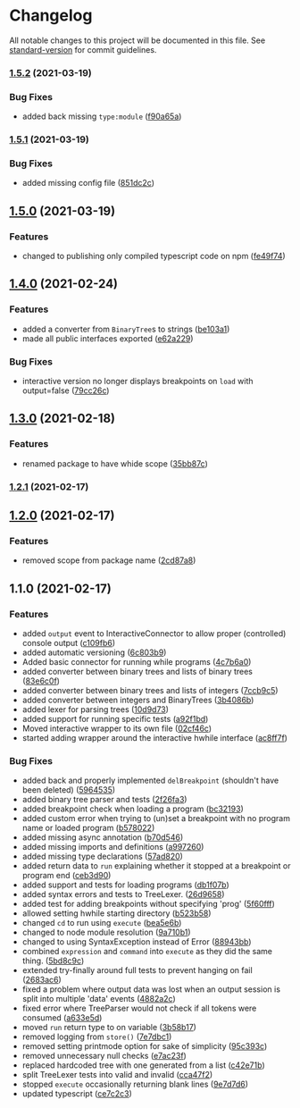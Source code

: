 # Changelog

All notable changes to this project will be documented in this file. See [standard-version](https://github.com/conventional-changelog/standard-version) for commit guidelines.

### [1.5.2](https://github.com/sonrad10/hwhile-wrapper/compare/v1.5.1...v1.5.2) (2021-03-19)


### Bug Fixes

* added back missing `type:module` ([f90a65a](https://github.com/sonrad10/hwhile-wrapper/commit/f90a65a35faf188459fd7057ba91e442da21924c))

### [1.5.1](https://github.com/sonrad10/hwhile-wrapper/compare/v1.5.0...v1.5.1) (2021-03-19)


### Bug Fixes

* added missing config file ([851dc2c](https://github.com/sonrad10/hwhile-wrapper/commit/851dc2c1013be550e6baa71753c8783b72690e05))

## [1.5.0](https://github.com/sonrad10/hwhile-wrapper/compare/v1.4.0...v1.5.0) (2021-03-19)


### Features

* changed to publishing only compiled typescript code on npm ([fe49f74](https://github.com/sonrad10/hwhile-wrapper/commit/fe49f74bba6f11a24b5fac3087c6fb38764a9af3))

## [1.4.0](https://github.com/sonrad10/hwhile-wrapper/compare/v1.3.0...v1.4.0) (2021-02-24)


### Features

* added a converter from `BinaryTree`s to strings ([be103a1](https://github.com/sonrad10/hwhile-wrapper/commit/be103a1a60bb3b813875b8f669b47aaa0d4ef74f))
* made all public interfaces exported ([e62a229](https://github.com/sonrad10/hwhile-wrapper/commit/e62a229e73a462f872ce24d7d277aab54332f7ec))


### Bug Fixes

* interactive version no longer displays breakpoints on `load` with output=false ([79cc26c](https://github.com/sonrad10/hwhile-wrapper/commit/79cc26c01518498d7e69b2d7e01219f2aad4ea60))

## [1.3.0](https://github.com/sonrad10/hwhile-wrapper/compare/v1.2.1...v1.3.0) (2021-02-18)


### Features

* renamed package to have whide scope ([35bb87c](https://github.com/sonrad10/hwhile-wrapper/commit/35bb87c7e91825a8fa8181fb3668477fe0fa599a))

### [1.2.1](https://github.com/sonrad10/hwhile-wrapper/compare/v1.2.0...v1.2.1) (2021-02-17)

## [1.2.0](https://github.com/sonrad10/hwhile-wrapper/compare/v1.1.0...v1.2.0) (2021-02-17)


### Features

* removed scope from package name ([2cd87a8](https://github.com/sonrad10/hwhile-wrapper/commit/2cd87a810e74d18b1b4c5cc3b9fabc23b155b0fa))

## 1.1.0 (2021-02-17)


### Features

* added `output` event to InteractiveConnector to allow proper (controlled) console output ([c109fb6](https://github.com/sonrad10/hwhile-wrapper/commit/c109fb6f60f460e2cd9900e59feccab0a6734b57))
* added automatic versioning ([6c803b9](https://github.com/sonrad10/hwhile-wrapper/commit/6c803b9f44e32ac0982cbbb36330d24fd893199c))
* Added basic connector for running while programs ([4c7b6a0](https://github.com/sonrad10/hwhile-wrapper/commit/4c7b6a0cb14651c4a78a054c682ac1cbcbaeebbc))
* added converter between binary trees and lists of binary trees ([83e6c0f](https://github.com/sonrad10/hwhile-wrapper/commit/83e6c0f3bb059fd7cf854d6e380819f61593f07f))
* added converter between binary trees and lists of integers ([7ccb9c5](https://github.com/sonrad10/hwhile-wrapper/commit/7ccb9c5c86a63b29f4b42ce47935e1873f3d4e5e))
* added converter between integers and BinaryTrees ([3b4086b](https://github.com/sonrad10/hwhile-wrapper/commit/3b4086bf709f36651a1dc392603f9e4f78a8d4dd))
* added lexer for parsing trees ([10d9d73](https://github.com/sonrad10/hwhile-wrapper/commit/10d9d73efae8a1ade5cf4a2327ddabfe26cefdcb))
* added support for running specific tests ([a92f1bd](https://github.com/sonrad10/hwhile-wrapper/commit/a92f1bdcf338597a86197e8fd8b9ef71c500963d))
* Moved interactive wrapper to its own file ([02cf46c](https://github.com/sonrad10/hwhile-wrapper/commit/02cf46c32bd5a2bea219fb88773a3e9e89359a14))
* started adding wrapper around the interactive hwhile interface ([ac8ff7f](https://github.com/sonrad10/hwhile-wrapper/commit/ac8ff7f759dd96a248e491a176b5991c6eb3b11d))


### Bug Fixes

* added back and properly implemented `delBreakpoint` (shouldn't have been deleted) ([5964535](https://github.com/sonrad10/hwhile-wrapper/commit/5964535f33647cc07a85593b2c581dab923fd279))
* added binary tree parser and tests ([2f26fa3](https://github.com/sonrad10/hwhile-wrapper/commit/2f26fa3a16a91eaebd305350a4052d15ce3385bd))
* added breakpoint check when loading a program ([bc32193](https://github.com/sonrad10/hwhile-wrapper/commit/bc32193c3a4e49c59f9d13100626226b56c47cb1))
* added custom error when trying to (un)set a breakpoint with no program name or loaded program ([b578022](https://github.com/sonrad10/hwhile-wrapper/commit/b578022aee6934ec1fea152f2b6e813313cee667))
* added missing async annotation ([b70d546](https://github.com/sonrad10/hwhile-wrapper/commit/b70d546605c68ae6e019aa254c75be4771ed82c1))
* added missing imports and definitions ([a997260](https://github.com/sonrad10/hwhile-wrapper/commit/a997260effa5086ee17e391e176a5c9ad03615fb))
* added missing type declarations ([57ad820](https://github.com/sonrad10/hwhile-wrapper/commit/57ad8209b62e6ec86c018265d01a7133a177da65))
* added return data to `run` explaining whether it stopped at a breakpoint or program end ([ceb3d90](https://github.com/sonrad10/hwhile-wrapper/commit/ceb3d90c290cc866291b81a659e87b7c71c0dc66))
* added support and tests for loading programs ([db1f07b](https://github.com/sonrad10/hwhile-wrapper/commit/db1f07b74306ae6d5f1b37a10c2ae8c1befb5f49))
* added syntax errors and tests to TreeLexer. ([26d9658](https://github.com/sonrad10/hwhile-wrapper/commit/26d96589a924850f6c3c39abbcecf376a584879d))
* added test for adding breakpoints without specifying 'prog' ([5f60fff](https://github.com/sonrad10/hwhile-wrapper/commit/5f60fff6d5f37bc7381ac081fdd03630bbf3c30a))
* allowed setting hwhile starting directory ([b523b58](https://github.com/sonrad10/hwhile-wrapper/commit/b523b58bb47616aca4b2dac3ceda7f05623935b9))
* changed `cd` to run using `execute` ([bea5e6b](https://github.com/sonrad10/hwhile-wrapper/commit/bea5e6b301c18c086d75abf7524c1bccdb59087b))
* changed to node module resolution ([9a710b1](https://github.com/sonrad10/hwhile-wrapper/commit/9a710b1333626466eb4d4012465fa9181aa0d00e))
* changed to using SyntaxException instead of Error ([88943bb](https://github.com/sonrad10/hwhile-wrapper/commit/88943bbfcb99aebe9ad230a07b3b8bf5034abad4))
* combined `expression` and `command` into `execute` as they did the same thing. ([5bd8c9c](https://github.com/sonrad10/hwhile-wrapper/commit/5bd8c9cf8480aefa3baeadf3f31131444cc961cb))
* extended try-finally around full tests to prevent hanging on fail ([2683ac6](https://github.com/sonrad10/hwhile-wrapper/commit/2683ac60de53956c2bc576166d5d35db821d2d3c))
* fixed a problem where output data was lost when an output session is split into multiple 'data' events ([4882a2c](https://github.com/sonrad10/hwhile-wrapper/commit/4882a2c2700d7524a75c2f07206164898b3e5c26))
* fixed error where TreeParser would not check if all tokens were consumed ([a633e5d](https://github.com/sonrad10/hwhile-wrapper/commit/a633e5dad40c639ac94c4a77491a83285210a2c2))
* moved `run` return type to on variable ([3b58b17](https://github.com/sonrad10/hwhile-wrapper/commit/3b58b179f2eac0ef02311ef1d89196dd35985b86))
* removed logging from `store()` ([7e7dbc1](https://github.com/sonrad10/hwhile-wrapper/commit/7e7dbc1516af0e9ecd55a8a430aefe87bfc43bbb))
* removed setting printmode option for sake of simplicity ([95c393c](https://github.com/sonrad10/hwhile-wrapper/commit/95c393c25345963c54abd8aeea17f13def482d24))
* removed unnecessary null checks ([e7ac23f](https://github.com/sonrad10/hwhile-wrapper/commit/e7ac23ffb969e1461c3791799e1a1bac36322dd3))
* replaced hardcoded tree with one generated from a list ([c42e71b](https://github.com/sonrad10/hwhile-wrapper/commit/c42e71b6fa38789b3b9fb642c7289647cec2979a))
* split TreeLexer tests into valid and invalid ([cca47f2](https://github.com/sonrad10/hwhile-wrapper/commit/cca47f2777df8964121a356b7835aa5d404ea101))
* stopped `execute` occasionally returning blank lines ([9e7d7d6](https://github.com/sonrad10/hwhile-wrapper/commit/9e7d7d66e440251c4011ba5de6018347d501d4d0))
* updated typescript ([ce7c2c3](https://github.com/sonrad10/hwhile-wrapper/commit/ce7c2c36160c9c26f2ee4d9827f65d9d1d97ec63))

